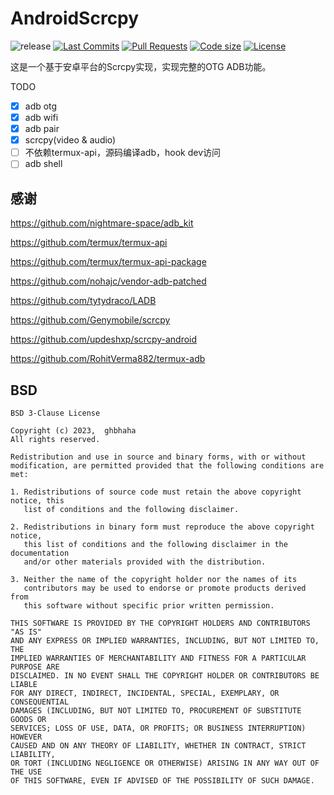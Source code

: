 # AndroidScrcpy

![release](https://img.shields.io/github/v/release/ghbhaha/android_scrcpy)
[![Last Commits](https://img.shields.io/github/last-commit/ghbhaha/android_scrcpy?logo=git&logoColor=white)](https://github.com/ghbhaha/android_scrcpy/commits/master)
[![Pull Requests](https://img.shields.io/github/issues-pr/ghbhaha/android_scrcpy?logo=github&logoColor=white)](https://github.com/ghbhaha/android_scrcpy/pulls)
[![Code size](https://img.shields.io/github/languages/code-size/ghbhaha/android_scrcpy?logo=github&logoColor=white)](https://github.com/ghbhaha/android_scrcpy)
[![License](https://img.shields.io/github/license/ghbhaha/android_scrcpy?logo=open-source-initiative&logoColor=green)](https://github.com/ghbhaha/android_scrcpy/blob/master/LICENSE)

这是一个基于安卓平台的Scrcpy实现，实现完整的OTG ADB功能。

TODO
- [x] adb otg
- [x] adb wifi
- [x] adb pair
- [x] scrcpy(video & audio)
- [ ] 不依赖termux-api，源码编译adb，hook dev访问
- [ ] adb shell

## 感谢

https://github.com/nightmare-space/adb_kit

https://github.com/termux/termux-api

https://github.com/termux/termux-api-package

https://github.com/nohajc/vendor-adb-patched

https://github.com/tytydraco/LADB

https://github.com/Genymobile/scrcpy

https://github.com/updeshxp/scrcpy-android

https://github.com/RohitVerma882/termux-adb

## BSD

```
BSD 3-Clause License

Copyright (c) 2023,  ghbhaha
All rights reserved.

Redistribution and use in source and binary forms, with or without
modification, are permitted provided that the following conditions are met:

1. Redistributions of source code must retain the above copyright notice, this
   list of conditions and the following disclaimer.

2. Redistributions in binary form must reproduce the above copyright notice,
   this list of conditions and the following disclaimer in the documentation
   and/or other materials provided with the distribution.

3. Neither the name of the copyright holder nor the names of its
   contributors may be used to endorse or promote products derived from
   this software without specific prior written permission.

THIS SOFTWARE IS PROVIDED BY THE COPYRIGHT HOLDERS AND CONTRIBUTORS "AS IS"
AND ANY EXPRESS OR IMPLIED WARRANTIES, INCLUDING, BUT NOT LIMITED TO, THE
IMPLIED WARRANTIES OF MERCHANTABILITY AND FITNESS FOR A PARTICULAR PURPOSE ARE
DISCLAIMED. IN NO EVENT SHALL THE COPYRIGHT HOLDER OR CONTRIBUTORS BE LIABLE
FOR ANY DIRECT, INDIRECT, INCIDENTAL, SPECIAL, EXEMPLARY, OR CONSEQUENTIAL
DAMAGES (INCLUDING, BUT NOT LIMITED TO, PROCUREMENT OF SUBSTITUTE GOODS OR
SERVICES; LOSS OF USE, DATA, OR PROFITS; OR BUSINESS INTERRUPTION) HOWEVER
CAUSED AND ON ANY THEORY OF LIABILITY, WHETHER IN CONTRACT, STRICT LIABILITY,
OR TORT (INCLUDING NEGLIGENCE OR OTHERWISE) ARISING IN ANY WAY OUT OF THE USE
OF THIS SOFTWARE, EVEN IF ADVISED OF THE POSSIBILITY OF SUCH DAMAGE.

```